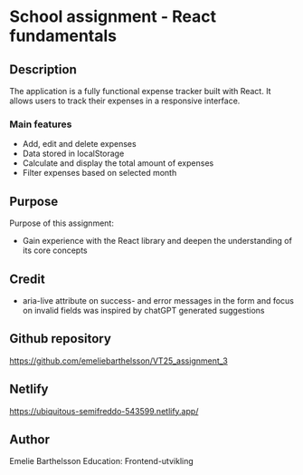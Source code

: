 # School assignment - React fundamentals

## Description
The application is a fully functional expense tracker built with React. It allows users to track their expenses in a responsive interface.

### Main features
- Add, edit and delete expenses
- Data stored in localStorage
- Calculate and display the total amount of expenses
- Filter expenses based on selected month

## Purpose
Purpose of this assignment:
- Gain experience with the React library and deepen the understanding of its core concepts

## Credit
- aria-live attribute on success- and error messages in the form and focus on invalid fields was inspired by chatGPT generated suggestions

## Github repository
https://github.com/emeliebarthelsson/VT25_assignment_3

## Netlify
https://ubiquitous-semifreddo-543599.netlify.app/

## Author
Emelie Barthelsson 
Education: Frontend-utvikling